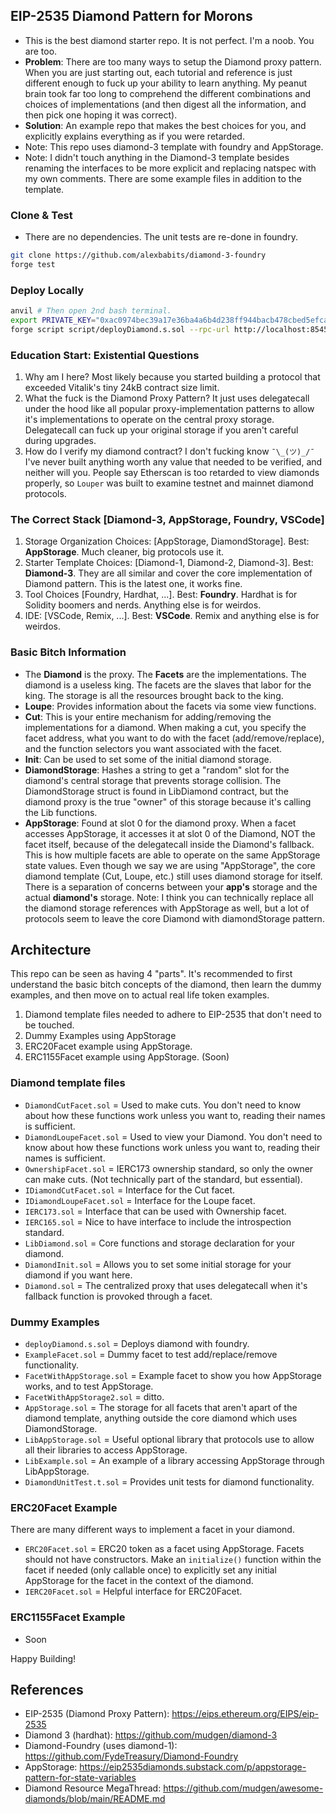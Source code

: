 ## EIP-2535 Diamond Pattern for Morons
* This is the best diamond starter repo. It is not perfect. I'm a noob. You are too. 
* **Problem**: There are too many ways to setup the Diamond proxy pattern. When you are just starting out, each tutorial and reference is just different enough to fuck up your ability to learn anything. My peanut brain took far too long to comprehend the different combinations and choices of implementations (and then digest all the information, and then pick one hoping it was correct).
* **Solution**: An example repo that makes the best choices for you, and explicitly explains everything as if you were retarded.
* Note: This repo uses diamond-3 template with foundry and AppStorage.
* Note: I didn't touch anything in the Diamond-3 template besides renaming the interfaces to be more explicit and replacing natspec with my own comments. There are some example files in addition to the template.

### Clone & Test
* There are no dependencies. The unit tests are re-done in foundry.
```bash
git clone https://github.com/alexbabits/diamond-3-foundry
forge test
```

### Deploy Locally
```bash
anvil # Then open 2nd bash terminal.
export PRIVATE_KEY="0xac0974bec39a17e36ba4a6b4d238ff944bacb478cbed5efcae784d7bf4f2ff80" # This is a local private key from anvil.
forge script script/deployDiamond.s.sol --rpc-url http://localhost:8545 --private-key $PRIVATE_KEY --broadcast
```

### Education Start: Existential Questions
1. Why am I here? Most likely because you started building a protocol that exceeded Vitalik's tiny 24kB contract size limit.
2. What the fuck is the Diamond Proxy Pattern? It just uses delegatecall under the hood like all popular proxy-implementation patterns to allow it's implementations to operate on the central proxy storage. Delegatecall can fuck up your original storage if you aren't careful during upgrades.
3. How do I verify my diamond contract? I don't fucking know `¯\_(ツ)_/¯` I've never built anything worth any value that needed to be verified, and neither will you. People say Etherscan is too retarded to view diamonds properly, so `Louper` was built to examine testnet and mainnet diamond protocols.

### The Correct Stack [Diamond-3, AppStorage, Foundry, VSCode]
1. Storage Organization Choices: [AppStorage, DiamondStorage]. Best: **AppStorage**. Much cleaner, big protocols use it.
2. Starter Template Choices: [Diamond-1, Diamond-2, Diamond-3]. Best: **Diamond-3**. They are all similar and cover the core implementation of Diamond pattern. This is the latest one, it works fine.
3. Tool Choices [Foundry, Hardhat, ...]. Best: **Foundry**. Hardhat is for Solidity boomers and nerds. Anything else is for weirdos.
4. IDE: [VSCode, Remix, ...]. Best: **VSCode**. Remix and anything else is for weirdos. 

### Basic Bitch Information
* The **Diamond** is the proxy. The **Facets** are the implementations. The diamond is a useless king. The facets are the slaves that labor for the king. The storage is all the resources brought back to the king.
* **Loupe**: Provides information about the facets via some view functions.
* **Cut**: This is your entire mechanism for adding/removing the implementations for a diamond. When making a cut, you specify the facet address, what you want to do with the facet (add/remove/replace), and the function selectors you want associated with the facet. 
* **Init**: Can be used to set some of the initial diamond storage.
* **DiamondStorage**: Hashes a string to get a "random" slot for the diamond's central storage that prevents storage collision. The DiamondStorage struct is found in LibDiamond contract, but the diamond proxy is the true "owner" of this storage because it's calling the Lib functions.
* **AppStorage**: Found at slot 0 for the diamond proxy. When a facet accesses AppStorage, it accesses it at slot 0 of the Diamond, NOT the facet itself, because of the delegatecall inside the Diamond's fallback. This is how multiple facets are able to operate on the same AppStorage state values. Even though we say we are using "AppStorage", the core diamond template (Cut, Loupe, etc.) still uses diamond storage for itself. There is a separation of concerns between your **app's** storage and the actual **diamond's** storage. Note: I think you can technically replace all the diamond storage references with AppStorage as well, but a lot of protocols seem to leave the core Diamond with diamondStorage pattern.

## Architecture
This repo can be seen as having 4 "parts". It's recommended to first understand the basic bitch concepts of the diamond, then learn the dummy examples, and then move on to actual real life token examples.

1. Diamond template files needed to adhere to EIP-2535 that don't need to be touched.
2. Dummy Examples using AppStorage
3. ERC20Facet example using AppStorage.
4. ERC1155Facet example using AppStorage. (Soon)

### Diamond template files
* `DiamondCutFacet.sol` = Used to make cuts. You don't need to know about how these functions work unless you want to, reading their names is sufficient.
* `DiamondLoupeFacet.sol` = Used to view your Diamond. You don't need to know about how these functions work unless you want to, reading their names is sufficient.
* `OwnershipFacet.sol` = IERC173 ownership standard, so only the owner can make cuts. (Not technically part of the standard, but essential).
* `IDiamondCutFacet.sol` = Interface for the Cut facet.
* `IDiamondLoupeFacet.sol` = Interface for the Loupe facet.
* `IERC173.sol` = Interface that can be used with Ownership facet.
* `IERC165.sol` = Nice to have interface to include the introspection standard.
* `LibDiamond.sol` = Core functions and storage declaration for your diamond.
* `DiamondInit.sol` = Allows you to set some initial storage for your diamond if you want here.
* `Diamond.sol` = The centralized proxy that uses delegatecall when it's fallback function is provoked through a facet.

### Dummy Examples
* `deployDiamond.s.sol` = Deploys diamond with foundry.
* `ExampleFacet.sol` = Dummy facet to test add/replace/remove functionality.
* `FacetWithAppStorage.sol` = Example facet to show you how AppStorage works, and to test AppStorage.
* `FacetWithAppStorage2.sol` = ditto.
* `AppStorage.sol` = The storage for all facets that aren't apart of the diamond template, anything outside the core diamond which uses DiamondStorage.
* `LibAppStorage.sol` = Useful optional library that protocols use to allow all their libraries to access AppStorage.
* `LibExample.sol` = An example of a library accessing AppStorage through LibAppStorage.
* `DiamondUnitTest.t.sol` = Provides unit tests for diamond functionality. 

### ERC20Facet Example
There are many different ways to implement a facet in your diamond.

* `ERC20Facet.sol` = ERC20 token as a facet using AppStorage. Facets should not have constructors. Make an `initialize()` function within the facet if needed (only callable once) to explicitly set any initial AppStorage for the facet in the context of the diamond.
* `IERC20Facet.sol` = Helpful interface for ERC20Facet.

### ERC1155Facet Example
* Soon

Happy Building!

## References
* EIP-2535 (Diamond Proxy Pattern): https://eips.ethereum.org/EIPS/eip-2535
* Diamond 3 (hardhat): https://github.com/mudgen/diamond-3
* Diamond-Foundry (uses diamond-1): https://github.com/FydeTreasury/Diamond-Foundry
* AppStorage: https://eip2535diamonds.substack.com/p/appstorage-pattern-for-state-variables
* Diamond Resource MegaThread: https://github.com/mudgen/awesome-diamonds/blob/main/README.md